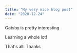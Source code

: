 ```yaml
---
title: "My very nice blog post"
date: "2020-12-24"
---
```


Gatsby is pretty interesting 

Learning a whole lot!

That's all. Thanks